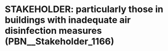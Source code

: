 # STAKEHOLDER: __particularly those in buildings with inadequate air disinfection measures__ (PBN__Stakeholder_1166)

